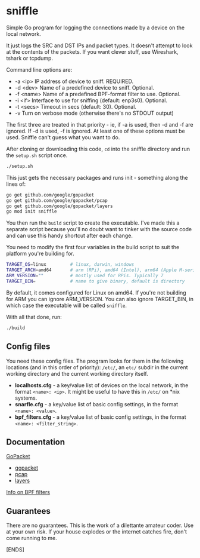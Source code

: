 # sniffle

Simple Go program for logging the connections made by a device on the local network.

It just logs the SRC and DST IPs and packet types. It doesn't attempt to look at the contents of the packets. If you want clever stuff, use Wireshark, tshark or tcpdump.

Command line options are:

- -a \<ip>   IP address of device to sniff. REQUIRED.
- -d \<dev>  Name of a predefined device to sniff. Optional.
- -f \<name> Name of a predefined BPF-format filter to use. Optional.
- -i \<if>   Interface to use for sniffing (default: enp3s0). Optional.
- -t \<secs> Timeout in secs (default: 30). Optional.
- -v         Turn on verbose mode (otherwise there's no STDOUT output)

The first three are treated in that priority - ie, if -a is used, then -d and -f are ignored. If -d is used, -f is ignored. At least one of these options must be used. Sniffle can't guess what you want to do.

After cloning or downloading this code, `cd` into the sniffle directory and run the `setup.sh` script once.

```sh
./setup.sh
```

This just gets the necessary packages and runs init - something along the lines of:

```sh
go get github.com/google/gopacket
go get github.com/google/gopacket/pcap
go get github.com/google/gopacket/layers
go mod init sniffle
```

You then run the `build` script to create the executable. I've made this a separate script because you'll no doubt want to tinker with the source code and can use this handy shortcut after each change.

You need to modify the first four variables in the build script to suit the platform you're building for.

```sh
TARGET_OS=linux         # linux, darwin, windows
TARGET_ARCH=amd64       # arm (RPi), amd64 (Intel), arm64 (Apple M-series)
ARM_VERSION=""          # mostly used for RPis. Typically 7
TARGET_BIN=             # name to give binary, default is directory
```

By default, it comes configured for Linux on amd64. If you're not building for ARM you can ignore ARM_VERSION. You can also ignore TARGET_BIN, in which case the executable will be called `sniffle`.

With all that done, run:

```sh
./build
```

## Config files

You need these config files. The program looks for them in the following locations (and in this order of priority): `/etc/`, an `etc/` subdir in the current working directory and the current working directory itself.

- **localhosts.cfg** - a key/value list of devices on the local network, in the format `<name>: <ip>`. It might be useful to have this in `/etc/` on *nix systems.
- **snarfle.cfg** - a key/value list of basic config settings, in the format `<name>: <value>`.
- **bpf_filters.cfg** - a key/value list of basic config settings, in the format `<name>: <filter_string>`.

## Documentation

[GoPacket](https://github.com/google/gopacket)

- [gopacket](https://pkg.go.dev/github.com/google/gopacket)
- [pcap](https://pkg.go.dev/github.com/google/gopacket@v1.1.19/pcap#section-documentation)
- [layers](https://pkg.go.dev/github.com/google/gopacket/layers#section-documentation)

[Info on BPF filters](https://www.ibm.com/docs/en/qsip/7.5?topic=queries-berkeley-packet-filters)

## Guarantees

There are no guarantees. This is the work of a dilettante amateur coder. Use at your own risk. If your house explodes or the internet catches fire, don't come running to me.

[ENDS]
